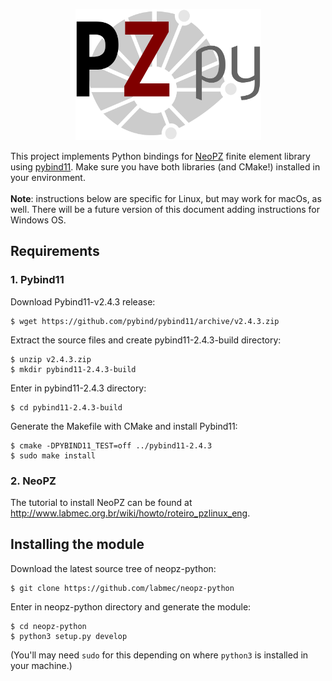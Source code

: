 <p align="center"> 
    <img src="https://github.com/labmec/neopz-python/blob/master/graphics/pzpy_logo.svg" data-canonical-src="https://github.com/labmec/neopz-python/blob/master/graphics/pzpy_logo.svg" width="297" height="210" />

</p>

This project implements Python bindings for [NeoPZ](https://github.com/labmec/neopz) finite element library using [pybind11](https://github.com/pybind/pybind11).
Make sure you have both libraries (and CMake!) installed in your environment.
<br><br><b>Note</b>: instructions below are specific for Linux, but may work for macOs, as well. There will be a future version of this document adding instructions for Windows OS.

## Requirements

### 1. Pybind11
Download Pybind11-v2.4.3 release:
```
$ wget https://github.com/pybind/pybind11/archive/v2.4.3.zip
```
Extract the source files and create pybind11-2.4.3-build directory:
```
$ unzip v2.4.3.zip
$ mkdir pybind11-2.4.3-build
```
Enter in pybind11-2.4.3 directory:
```
$ cd pybind11-2.4.3-build
```
Generate the Makefile with CMake and install Pybind11:
```
$ cmake -DPYBIND11_TEST=off ../pybind11-2.4.3
$ sudo make install
```

### 2. NeoPZ

The tutorial to install NeoPZ can be found at http://www.labmec.org.br/wiki/howto/roteiro_pzlinux_eng. 

## Installing the module

Download the latest source tree of neopz-python:
```
$ git clone https://github.com/labmec/neopz-python
```
Enter in neopz-python directory and generate the module:
```
$ cd neopz-python
$ python3 setup.py develop
```
(You'll may need `sudo` for this depending on where `python3` is installed in your machine.)
